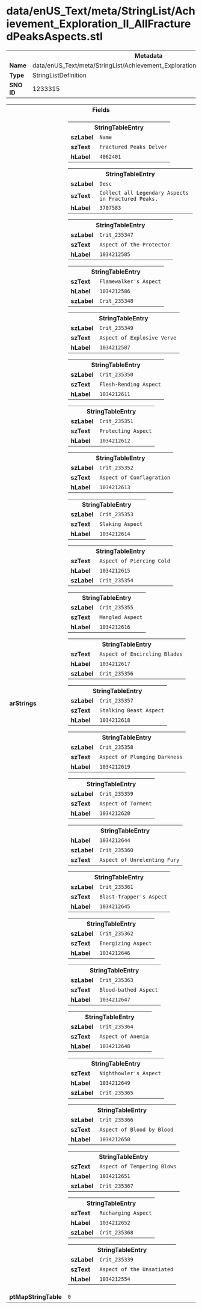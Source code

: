 <h1>data/enUS_Text/meta/StringList/Achievement_Exploration_II_AllFracturedPeaksAspects.stl</h1><table><tr><th colspan="100%">Metadata</th></tr><tr><td><b>Name</b></td><td>data/enUS_Text/meta/StringList/Achievement_Exploration_II_AllFracturedPeaksAspects.stl</td></tr><tr><td><b>Type</b></td><td>StringListDefinition</td></tr><tr><td><b>SNO ID</b></td><td>1233315</td></tr></table>

<table><tr><th colspan="100%">Fields</th></tr><tr><td><b>arStrings</b></td><td><table><tr><th colspan="100%">StringTableEntry</th></tr><tr><td><b>szLabel</b></td><td><code>Name</code></td></tr><tr><td><b>szText</b></td><td><code>Fractured Peaks Delver</code></td></tr><tr><td><b>hLabel</b></td><td><code>4062401</code></td></tr></table>


<table><tr><th colspan="100%">StringTableEntry</th></tr><tr><td><b>szLabel</b></td><td><code>Desc</code></td></tr><tr><td><b>szText</b></td><td><code>Collect all Legendary Aspects in Fractured Peaks.</code></td></tr><tr><td><b>hLabel</b></td><td><code>3707583</code></td></tr></table>


<table><tr><th colspan="100%">StringTableEntry</th></tr><tr><td><b>szLabel</b></td><td><code>Crit_235347</code></td></tr><tr><td><b>szText</b></td><td><code>Aspect of the Protector</code></td></tr><tr><td><b>hLabel</b></td><td><code>1034212585</code></td></tr></table>


<table><tr><th colspan="100%">StringTableEntry</th></tr><tr><td><b>szText</b></td><td><code>Flamewalker's Aspect</code></td></tr><tr><td><b>hLabel</b></td><td><code>1034212586</code></td></tr><tr><td><b>szLabel</b></td><td><code>Crit_235348</code></td></tr></table>


<table><tr><th colspan="100%">StringTableEntry</th></tr><tr><td><b>szLabel</b></td><td><code>Crit_235349</code></td></tr><tr><td><b>szText</b></td><td><code>Aspect of Explosive Verve</code></td></tr><tr><td><b>hLabel</b></td><td><code>1034212587</code></td></tr></table>


<table><tr><th colspan="100%">StringTableEntry</th></tr><tr><td><b>szLabel</b></td><td><code>Crit_235350</code></td></tr><tr><td><b>szText</b></td><td><code>Flesh-Rending Aspect</code></td></tr><tr><td><b>hLabel</b></td><td><code>1034212611</code></td></tr></table>


<table><tr><th colspan="100%">StringTableEntry</th></tr><tr><td><b>szLabel</b></td><td><code>Crit_235351</code></td></tr><tr><td><b>szText</b></td><td><code>Protecting Aspect</code></td></tr><tr><td><b>hLabel</b></td><td><code>1034212612</code></td></tr></table>


<table><tr><th colspan="100%">StringTableEntry</th></tr><tr><td><b>szLabel</b></td><td><code>Crit_235352</code></td></tr><tr><td><b>szText</b></td><td><code>Aspect of Conflagration</code></td></tr><tr><td><b>hLabel</b></td><td><code>1034212613</code></td></tr></table>


<table><tr><th colspan="100%">StringTableEntry</th></tr><tr><td><b>szLabel</b></td><td><code>Crit_235353</code></td></tr><tr><td><b>szText</b></td><td><code>Slaking Aspect</code></td></tr><tr><td><b>hLabel</b></td><td><code>1034212614</code></td></tr></table>


<table><tr><th colspan="100%">StringTableEntry</th></tr><tr><td><b>szText</b></td><td><code>Aspect of Piercing Cold</code></td></tr><tr><td><b>hLabel</b></td><td><code>1034212615</code></td></tr><tr><td><b>szLabel</b></td><td><code>Crit_235354</code></td></tr></table>


<table><tr><th colspan="100%">StringTableEntry</th></tr><tr><td><b>szLabel</b></td><td><code>Crit_235355</code></td></tr><tr><td><b>szText</b></td><td><code>Mangled Aspect</code></td></tr><tr><td><b>hLabel</b></td><td><code>1034212616</code></td></tr></table>


<table><tr><th colspan="100%">StringTableEntry</th></tr><tr><td><b>szText</b></td><td><code>Aspect of Encircling Blades</code></td></tr><tr><td><b>hLabel</b></td><td><code>1034212617</code></td></tr><tr><td><b>szLabel</b></td><td><code>Crit_235356</code></td></tr></table>


<table><tr><th colspan="100%">StringTableEntry</th></tr><tr><td><b>szLabel</b></td><td><code>Crit_235357</code></td></tr><tr><td><b>szText</b></td><td><code>Stalking Beast Aspect</code></td></tr><tr><td><b>hLabel</b></td><td><code>1034212618</code></td></tr></table>


<table><tr><th colspan="100%">StringTableEntry</th></tr><tr><td><b>szLabel</b></td><td><code>Crit_235358</code></td></tr><tr><td><b>szText</b></td><td><code>Aspect of Plunging Darkness</code></td></tr><tr><td><b>hLabel</b></td><td><code>1034212619</code></td></tr></table>


<table><tr><th colspan="100%">StringTableEntry</th></tr><tr><td><b>szLabel</b></td><td><code>Crit_235359</code></td></tr><tr><td><b>szText</b></td><td><code>Aspect of Torment</code></td></tr><tr><td><b>hLabel</b></td><td><code>1034212620</code></td></tr></table>


<table><tr><th colspan="100%">StringTableEntry</th></tr><tr><td><b>hLabel</b></td><td><code>1034212644</code></td></tr><tr><td><b>szLabel</b></td><td><code>Crit_235360</code></td></tr><tr><td><b>szText</b></td><td><code>Aspect of Unrelenting Fury</code></td></tr></table>


<table><tr><th colspan="100%">StringTableEntry</th></tr><tr><td><b>szLabel</b></td><td><code>Crit_235361</code></td></tr><tr><td><b>szText</b></td><td><code>Blast-Trapper's Aspect</code></td></tr><tr><td><b>hLabel</b></td><td><code>1034212645</code></td></tr></table>


<table><tr><th colspan="100%">StringTableEntry</th></tr><tr><td><b>szLabel</b></td><td><code>Crit_235362</code></td></tr><tr><td><b>szText</b></td><td><code>Energizing Aspect</code></td></tr><tr><td><b>hLabel</b></td><td><code>1034212646</code></td></tr></table>


<table><tr><th colspan="100%">StringTableEntry</th></tr><tr><td><b>szLabel</b></td><td><code>Crit_235363</code></td></tr><tr><td><b>szText</b></td><td><code>Blood-bathed Aspect</code></td></tr><tr><td><b>hLabel</b></td><td><code>1034212647</code></td></tr></table>


<table><tr><th colspan="100%">StringTableEntry</th></tr><tr><td><b>szLabel</b></td><td><code>Crit_235364</code></td></tr><tr><td><b>szText</b></td><td><code>Aspect of Anemia</code></td></tr><tr><td><b>hLabel</b></td><td><code>1034212648</code></td></tr></table>


<table><tr><th colspan="100%">StringTableEntry</th></tr><tr><td><b>szText</b></td><td><code>Nighthowler's Aspect</code></td></tr><tr><td><b>hLabel</b></td><td><code>1034212649</code></td></tr><tr><td><b>szLabel</b></td><td><code>Crit_235365</code></td></tr></table>


<table><tr><th colspan="100%">StringTableEntry</th></tr><tr><td><b>szLabel</b></td><td><code>Crit_235366</code></td></tr><tr><td><b>szText</b></td><td><code>Aspect of Blood by Blood</code></td></tr><tr><td><b>hLabel</b></td><td><code>1034212650</code></td></tr></table>


<table><tr><th colspan="100%">StringTableEntry</th></tr><tr><td><b>szText</b></td><td><code>Aspect of Tempering Blows</code></td></tr><tr><td><b>hLabel</b></td><td><code>1034212651</code></td></tr><tr><td><b>szLabel</b></td><td><code>Crit_235367</code></td></tr></table>


<table><tr><th colspan="100%">StringTableEntry</th></tr><tr><td><b>szText</b></td><td><code>Recharging Aspect</code></td></tr><tr><td><b>hLabel</b></td><td><code>1034212652</code></td></tr><tr><td><b>szLabel</b></td><td><code>Crit_235368</code></td></tr></table>


<table><tr><th colspan="100%">StringTableEntry</th></tr><tr><td><b>szLabel</b></td><td><code>Crit_235339</code></td></tr><tr><td><b>szText</b></td><td><code>Aspect of the Unsatiated</code></td></tr><tr><td><b>hLabel</b></td><td><code>1034212554</code></td></tr></table>


</td></tr><tr><td><b>ptMapStringTable</b></td><td><code>0</code></td></tr></table>


